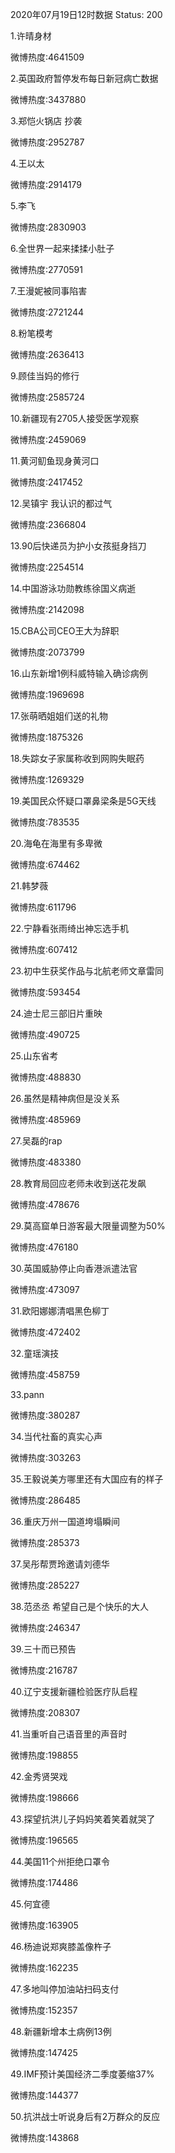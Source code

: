 2020年07月19日12时数据
Status: 200

1.许晴身材

微博热度:4641509

2.英国政府暂停发布每日新冠病亡数据

微博热度:3437880

3.郑恺火锅店 抄袭

微博热度:2952787

4.王以太

微博热度:2914179

5.李飞

微博热度:2830903

6.全世界一起来揉揉小肚子

微博热度:2770591

7.王漫妮被同事陷害

微博热度:2721244

8.粉笔模考

微博热度:2636413

9.顾佳当妈的修行

微博热度:2585724

10.新疆现有2705人接受医学观察

微博热度:2459069

11.黄河鱽鱼现身黄河口

微博热度:2417452

12.吴镇宇 我认识的都过气

微博热度:2366804

13.90后快递员为护小女孩挺身挡刀

微博热度:2254514

14.中国游泳功勋教练徐国义病逝

微博热度:2142098

15.CBA公司CEO王大为辞职

微博热度:2073799

16.山东新增1例科威特输入确诊病例

微博热度:1969698

17.张萌晒姐姐们送的礼物

微博热度:1875326

18.失踪女子家属称收到网购失眠药

微博热度:1269329

19.美国民众怀疑口罩鼻梁条是5G天线

微博热度:783535

20.海龟在海里有多卑微

微博热度:674462

21.韩梦薇

微博热度:611796

22.宁静看张雨绮出神忘选手机

微博热度:607412

23.初中生获奖作品与北航老师文章雷同

微博热度:593454

24.迪士尼三部旧片重映

微博热度:490725

25.山东省考

微博热度:488830

26.虽然是精神病但是没关系

微博热度:485969

27.吴磊的rap

微博热度:483380

28.教育局回应老师未收到送花发飙

微博热度:478676

29.莫高窟单日游客最大限量调整为50%

微博热度:476180

30.英国威胁停止向香港派遣法官

微博热度:473097

31.欧阳娜娜清唱黑色柳丁

微博热度:472402

32.童瑶演技

微博热度:458759

33.pann

微博热度:380287

34.当代社畜的真实心声

微博热度:303263

35.王毅说美方哪里还有大国应有的样子

微博热度:286485

36.重庆万州一国道垮塌瞬间

微博热度:285373

37.吴彤帮贾玲邀请刘德华

微博热度:285227

38.范丞丞 希望自己是个快乐的大人

微博热度:246347

39.三十而已预告

微博热度:216787

40.辽宁支援新疆检验医疗队启程

微博热度:208307

41.当重听自己语音里的声音时

微博热度:198855

42.金秀贤哭戏

微博热度:198666

43.探望抗洪儿子妈妈笑着笑着就哭了

微博热度:196565

44.美国11个州拒绝口罩令

微博热度:174486

45.何宜德

微博热度:163905

46.杨迪说郑爽膝盖像杵子

微博热度:162235

47.多地叫停加油站扫码支付

微博热度:152357

48.新疆新增本土病例13例

微博热度:147425

49.IMF预计美国经济二季度萎缩37%

微博热度:144377

50.抗洪战士听说身后有2万群众的反应

微博热度:143868

